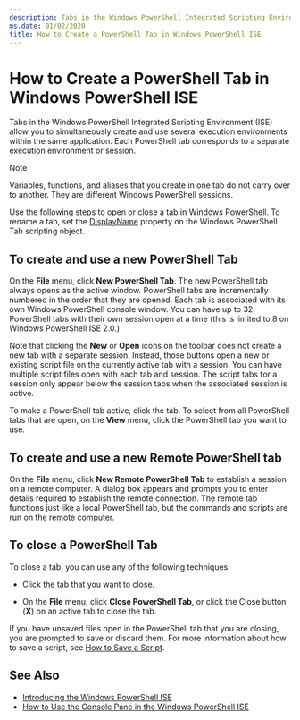 ```yaml
---
description: Tabs in the Windows PowerShell Integrated Scripting Environment (ISE) allow you to simultaneously create and use several execution environments within the same application. Each PowerShell tab corresponds to a separate execution environment or session.
ms.date: 01/02/2020
title: How to Create a PowerShell Tab in Windows PowerShell ISE
---
```


# How to Create a PowerShell Tab in Windows PowerShell ISE

Tabs in the Windows PowerShell Integrated Scripting Environment (ISE) allow you to simultaneously
create and use several execution environments within the same application. Each PowerShell tab
corresponds to a separate execution environment or session.

> [!NOTE]
> Variables, functions, and aliases that you create in one tab do not carry over to another. They
> are different Windows PowerShell sessions.

Use the following steps to open or close a tab in Windows PowerShell. To rename a tab, set the [DisplayName](object-model/The-PowerShellTab-Object.md#displayname)
property on the Windows PowerShell Tab scripting object.

## To create and use a new PowerShell Tab

On the **File** menu, click **New PowerShell Tab**. The new PowerShell tab always opens as the
active window. PowerShell tabs are incrementally numbered in the order that they are opened. Each
tab is associated with its own Windows PowerShell console window. You can have up to 32 PowerShell
tabs with their own session open at a time (this is limited to 8 on Windows PowerShell ISE 2.0.)

Note that clicking the **New** or **Open** icons on the toolbar does not create a new tab with a
separate session. Instead, those buttons open a new or existing script file on the currently active
tab with a session. You can have multiple script files open with each tab and session. The script
tabs for a session only appear below the session tabs when the associated session is active.

To make a PowerShell tab active, click the tab. To select from all PowerShell tabs that are open, on
the **View** menu, click the PowerShell tab you want to use.

## To create and use a new Remote PowerShell tab

On the **File** menu, click **New Remote PowerShell Tab** to establish a session on a remote
computer. A dialog box appears and prompts you to enter details required to establish the remote
connection. The remote tab functions just like a local PowerShell tab, but the commands and scripts
are run on the remote computer.

## To close a PowerShell Tab

To close a tab, you can use any of the following techniques:

- Click the tab that you want to close.

- On the **File** menu, click **Close PowerShell Tab**, or click the Close button (**X**) on an
  active tab to close the tab.

If you have unsaved files open in the PowerShell tab that you are closing, you are prompted to save
or discard them. For more information about how to save a script, see [How to Save a Script](How-to-Write-and-Run-Scripts-in-the-Windows-PowerShell-ISE.md#how-to-save-a-script).

## See Also

- [Introducing the Windows PowerShell ISE](Introducing-the-Windows-PowerShell-ISE.md)
- [How to Use the Console Pane in the Windows PowerShell ISE](How-to-Use-the-Console-Pane-in-the-Windows-PowerShell-ISE.md)
